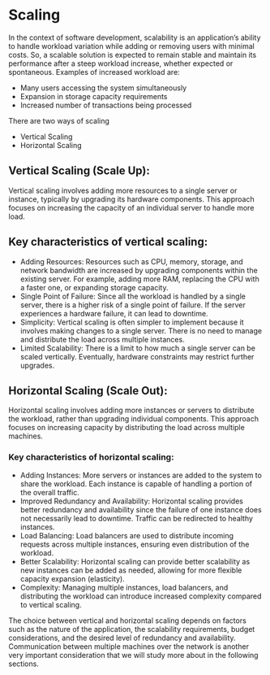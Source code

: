 # Scaling 
In the context of software development, scalability is an application’s ability to handle workload variation while adding or removing users with minimal costs. So, a scalable solution is expected to remain stable and maintain its performance after a steep workload increase, whether expected or spontaneous. Examples of increased workload are:
- Many users accessing the system simultaneously
- Expansion in storage capacity requirements
- Increased number of transactions being processed

There are two ways of scaling 
- Vertical Scaling
- Horizontal Scaling


## Vertical Scaling (Scale Up):

Vertical scaling involves adding more resources to a single server or instance, typically by upgrading its hardware components. This approach focuses on increasing the capacity of an individual server to handle more load.

## Key characteristics of vertical scaling:

- Adding Resources: Resources such as CPU, memory, storage, and network bandwidth are increased by upgrading components within the existing server. For example, adding more RAM, replacing the CPU with a faster one, or expanding storage capacity.
- Single Point of Failure: Since all the workload is handled by a single server, there is a higher risk of a single point of failure. If the server experiences a hardware failure, it can lead to downtime.
- Simplicity: Vertical scaling is often simpler to implement because it involves making changes to a single server. There is no need to manage and distribute the load across multiple instances.
- Limited Scalability: There is a limit to how much a single server can be scaled vertically. Eventually, hardware constraints may restrict further upgrades.


## Horizontal Scaling (Scale Out):
Horizontal scaling involves adding more instances or servers to distribute the workload, rather than upgrading individual components. This approach focuses on increasing capacity by distributing the load across multiple machines.

### Key characteristics of horizontal scaling:

- Adding Instances: More servers or instances are added to the system to share the workload. Each instance is capable of handling a portion of the overall traffic.
- Improved Redundancy and Availability: Horizontal scaling provides better redundancy and availability since the failure of one instance does not necessarily lead to downtime. Traffic can be redirected to healthy instances.
- Load Balancing: Load balancers are used to distribute incoming requests across multiple instances, ensuring even distribution of the workload.
- Better Scalability: Horizontal scaling can provide better scalability as new instances can be added as needed, allowing for more flexible capacity expansion (elasticity).
- Complexity: Managing multiple instances, load balancers, and distributing the workload can introduce increased complexity compared to vertical scaling.



The choice between vertical and horizontal scaling depends on factors such as the nature of the application, the scalability requirements, budget considerations, and the desired level of redundancy and availability. Communication between multiple machines over the network is another very important consideration that we will study more about in the following sections.



